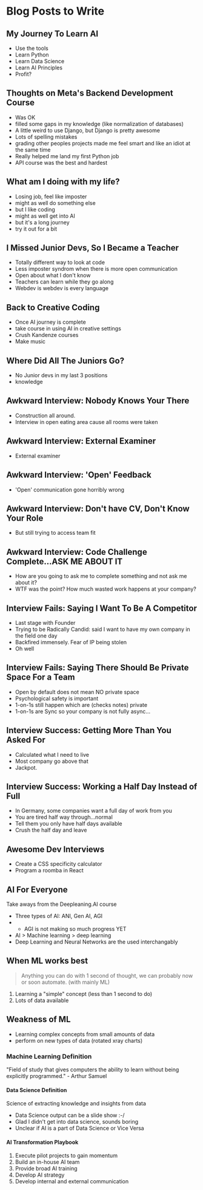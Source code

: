 # Blog Posts to Write

## My Journey To Learn AI
- Use the tools
- Learn Python
- Learn Data Science
- Learn AI Principles
- Profit?

## Thoughts on Meta's Backend Development Course
- Was OK
- filled some gaps in my knowledge (like normalization of databases)
- A little weird to use Django, but Django is pretty awesome
- Lots of spelling mistakes
- grading other peoples projects made me feel smart and like an idiot at the same time
- Really helped me land my first Python job
- API course was the best and hardest

## What am I doing with my life?
- Losing job, feel like imposter
- might as well do something else
- but I like coding
- might as well get into AI
- but it's a long journey
- try it out for a bit

## I Missed Junior Devs, So I Became a Teacher
- Totally different way to look at code
- Less imposter syndrom when there is more open communication
- Open about what I don't know
- Teachers can learn while they go along
- Webdev is webdev is every language

## Back to Creative Coding
- Once AI journey is complete
- take course in using AI in creative settings
- Crush Kandenze courses
- Make music

## Where Did All The Juniors Go?
- No Junior devs in my last 3 positions
- knowledge 

## Awkward Interview: Nobody Knows Your There
- Construction all around.
- Interview in open eating area cause all rooms were taken

## Awkward Interview: External Examiner
- External examiner

## Awkward Interview: 'Open' Feedback
- 'Open' communication gone horribly wrong

## Awkward Interview: Don't have CV, Don't Know Your Role
- But still trying to access team fit

## Awkward Interview: Code Challenge Complete...ASK ME ABOUT IT
- How are you going to ask me to complete something and not ask me about it?
- WTF was the point? How much wasted work happens at your company?

## Interview Fails: Saying I Want To Be A Competitor
- Last stage with Founder
- Trying to be Radically Candid: said I want to have my own company in the field one day
- Backfired immensely. Fear of IP being stolen
- Oh well

## Interview Fails: Saying There Should Be Private Space For a Team
- Open by default does not mean NO private space
- Psychological safety is important
- 1-on-1s still happen which are (checks notes) private
- 1-on-1s are Sync so your company is not fully async...

## Interview Success: Getting More Than You Asked For
- Calculated what I need to live
- Most company go above that
- Jackpot. 

## Interview Success: Working a Half Day Instead of Full
- In Germany, some companies want a full day of work from you
- You are tired half way through...normal
- Tell them you only have half days available
- Crush the half day and leave

## Awesome Dev Interviews
- Create a CSS specificity calculator
- Program a roomba in React

## AI For Everyone
Take aways from the Deepleaning.AI course
- Three types of AI: ANI, Gen AI, AGI
- - AGI is not making so much progress YET
- AI > Machine learning > deep learning
- Deep Learning and Neural Networks are the used interchangably

## When ML works best
> Anything you can do with 1 second of thought, we can probably now or soon automate. (with mainly ML)

1) Learning a "simple" concept (less than 1 second to do)
2) Lots of data available

## Weakness of ML
- Learning complex concepts from small amounts of data
- perform on new types of data (rotated xray charts)

### Machine Learning Definition
"Field of study that gives computers the ability to learn without being explicitly programmed." - Arthur Samuel
#### Data Science Definition
Science of extracting knowledge and insights from data
- Data Science output can be a slide show :-/
- Glad I didn't get into data science, sounds boring
- Unclear if AI is a part of Data Science or Vice Versa
#### AI Transformation Playbook
1) Execute pilot projects to gain momentum
2) Build an in-house AI team
3) Provide broad AI training
4) Develop AI strategy
5) Develop internal and external communication
